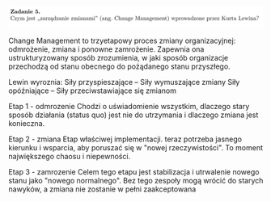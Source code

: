 ![alt text](image-4.png)

Change Management to trzyetapowy proces zmiany organizacyjnej: odmrożenie, zmiana i ponowne zamrożenie. Zapewnia ona ustrukturyzowany sposób zrozumienia, w jaki sposób organizacje przechodzą od stanu obecnego do pożądanego stanu przyszłego.

Lewin wyroznia:
Siły przyspieszające – Siły wymuszające zmiany
Siły opóźniające – Siły przeciwstawiające się zmianom 

Etap 1 - odmrozenie 
Chodzi o uświadomienie wszystkim, dlaczego stary sposób działania (status quo) jest nie do utrzymania i dlaczego zmiana jest konieczna.

Etap 2 - zmiana
Etap właściwej implementacji. teraz potrzeba jasnego kierunku i wsparcia, aby poruszać się w "nowej rzeczywistości". To moment największego chaosu i niepewności. 

Etap 3 - zamrozenie 
Celem tego etapu jest stabilizacja i utrwalenie nowego stanu jako "nowego normalnego". Bez tego zespoły mogą wrócić do starych nawyków, a zmiana nie zostanie w pełni zaakceptowana

